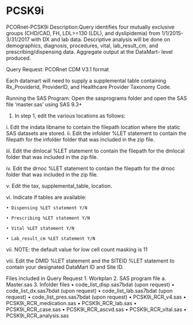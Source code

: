 # PCSK9i
PCORnet-PCSK9i
Description:Query identifies four mutually exclusive groups (CHD/CAD, FH, LDL>=130 (LDL), and dyslipidemia) from 1/1/2015-3/31/2017 with 
DX and lab data. Descriptive analysis will be done on demographics, diagnosis, procedures, vital, lab_result_cm, and prescribing/dispensing data. Aggregate output at the DataMart- level produced.

Query Request:
PCORnet CDM V3.1 format

Each datamart will need to supply a supplemental table containing Rx_Providerid, ProviderID, and Healthcare Provider Taxonomy Code.

Running the SAS Program:
Open the sasprograms folder and open the SAS file ‘master.sas’ using SAS 9.3+

1. In step 1, edit the various locations as follows:

  i. Edit the indata libname to contain the filepath location where the static SAS datasets are stored.
  ii. Edit the infolder %LET statement to contain the filepath for the infolder folder that was included in the zip file.
	
  iii. Edit the dmlocal %LET statement to contain the filepath for the dmlocal folder that was included in the zip file.
	
  iv. Edit the drnoc %LET statement to contain the filepath for the drnoc folder that was included in the zip file.
	
  v. Edit the tax, supplemental_table, location.
	
  vi. Indicate if tables are available:
	
    • Dispensing %LET statement Y/N
		
    • Prescribing %LET statement Y/N
		
    • Vital %LET statement Y/N
		
    • Lab_result_cm %LET statement Y/N
		
  vii. NOTE: the default value for low cell count masking is 11
	
  viii. Edit the DMID %LET statement and the SITEID %LET statement to contain your designated DataMart ID and Site ID.

Files included in Query Request
	1. Workplan
	2. SAS program file
		a. Master.sas
	3. Infolder files
		• code_list_disp.sas7bdat (upon request)
		• code_list_dx.sas7bdat (upon request)
		• code_list_lab.sas7bdat (upon request)
		• code_list_pres.sas7bdat (upon request)
		• PCSK9i_RCR_v4.sas
		• PCSK9i_RCR_medication.sas
		• PCSK9i_RCR_lab.sas
		• PCSK9i_RCR_case.sas
		• PCSK9i_RCR_ascvd.sas
		• PCSK9i_RCR_vital.sas
• PCSK9i_RCR_analysis.sas
